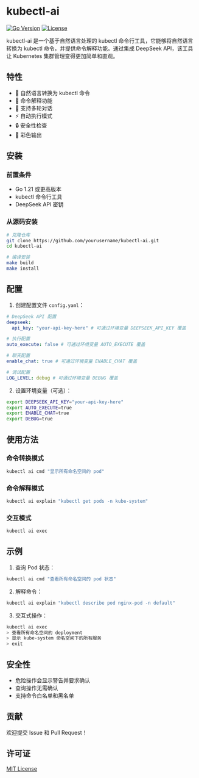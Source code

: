 # kubectl-ai

[![Go Version](https://img.shields.io/github/go-mod/go-version/yourusername/kubectl-ai)](https://github.com/yourusername/kubectl-ai)
[![License](https://img.shields.io/badge/license-MIT-blue.svg)](LICENSE)

kubectl-ai 是一个基于自然语言处理的 kubectl 命令行工具，它能够将自然语言转换为 kubectl 命令，并提供命令解释功能。通过集成 DeepSeek API，该工具让 Kubernetes 集群管理变得更加简单和直观。

## 特性

- 🤖 自然语言转换为 kubectl 命令
- 📝 命令解释功能
- 💬 支持多轮对话
- ⚡ 自动执行模式
- 🔒 安全性检查
- 🌈 彩色输出

## 安装

### 前置条件

- Go 1.21 或更高版本
- kubectl 命令行工具
- DeepSeek API 密钥

### 从源码安装

```bash
# 克隆仓库
git clone https://github.com/yourusername/kubectl-ai.git
cd kubectl-ai

# 编译安装
make build
make install
```

## 配置

1. 创建配置文件 `config.yaml`：

```yaml
# DeepSeek API 配置
deepseek:
  api_key: "your-api-key-here" # 可通过环境变量 DEEPSEEK_API_KEY 覆盖

# 执行配置
auto_execute: false # 可通过环境变量 AUTO_EXECUTE 覆盖

# 聊天配置
enable_chat: true # 可通过环境变量 ENABLE_CHAT 覆盖

# 调试配置
LOG_LEVEL: debug # 可通过环境变量 DEBUG 覆盖
```

2. 设置环境变量（可选）：

```bash
export DEEPSEEK_API_KEY="your-api-key-here"
export AUTO_EXECUTE=true
export ENABLE_CHAT=true
export DEBUG=true
```

## 使用方法

### 命令转换模式

```bash
kubectl ai cmd "显示所有命名空间的 pod"
```

### 命令解释模式

```bash
kubectl ai explain "kubectl get pods -n kube-system"
```

### 交互模式

```bash
kubectl ai exec
```

## 示例

1. 查询 Pod 状态：
```bash
kubectl ai cmd "查看所有命名空间的 pod 状态"
```

2. 解释命令：
```bash
kubectl ai explain "kubectl describe pod nginx-pod -n default"
```

3. 交互式操作：
```bash
kubectl ai exec
> 查看所有命名空间的 deployment
> 显示 kube-system 命名空间下的所有服务
> exit
```

## 安全性

- 危险操作会显示警告并要求确认
- 查询操作无需确认
- 支持命令白名单和黑名单

## 贡献

欢迎提交 Issue 和 Pull Request！

## 许可证

[MIT License](LICENSE)